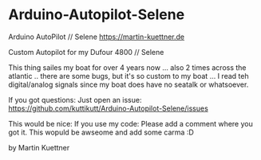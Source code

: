 # Arduino-Autopilot-Selene
Arduino AutoPilot // Selene https://martin-kuettner.de

Custom Autopilot for my Dufour 4800 // Selene 

This thing sailes my boat for over 4 years now ... also 2 times across the atlantic .. there are some bugs, but it's so custom to my boat ... 
I read teh digital/analog signals since my boat does have no seatalk or whatsoever. 

If you got questions: Just open an issue: https://github.com/kuttikutt/Arduino-Autopilot-Selene/issues

This would be nice: If you use my code: Please add a comment where you got it. This wopuld be awseome and add some carma :D

by Martin Kuettner
